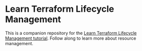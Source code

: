 # Learn Terraform Lifecycle Management

This is a companion repository for the [Learn Terraform Lifecycle Management tutorial](https://developer.hashicorp.com/terraform/tutorials/state/resource-lifecycle). Follow along to learn more about resource management.
